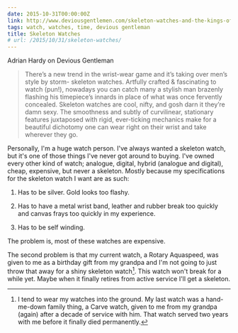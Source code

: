```yaml
---
date: 2015-10-31T00:00:00Z
link: http://www.deviousgentlemen.com/skeleton-watches-and-the-kings-of-horology/
tags: watch, watches, time, devious gentleman
title: Skeleton Watches
# url: /2015/10/31/skeleton-watches/
---
```


Adrian Hardy on Devious Gentleman

> There’s a new trend in the wrist-wear game and it’s taking over men’s style by storm- skeleton watches.  Artfully crafted & fascinating to watch (pun!), nowadays you can catch many a stylish man brazenly flashing his timepiece’s innards in place of what was once fervently concealed.  Skeleton watches are cool, nifty, and gosh darn it they’re damn sexy.  The smoothness and subtly of curvilinear, stationary features juxtaposed with rigid, ever-ticking mechanics make for a beautiful dichotomy one can wear right on their wrist and take wherever they go.

Personally, I'm a huge watch person. I've always wanted a skeleton watch, but it's one of those things I've never got around to buying.  I've owned every other kind of watch; analogue, digital, hybrid (analogue and digital), cheap, expensive, but never a skeleton. Mostly because my specifications for the skeleton watch I want are as such:

1. Has to be silver. Gold looks too flashy.

2. Has to have a metal wrist band, leather and rubber break too quickly and canvas frays too quickly in my experience.

3. Has to be self winding.

The problem is, most of these watches are expensive. 

The second problem is that my current watch, a Rotary Aquaspeed, was given to me as a birthday gift from my grandpa and I'm not going to just throw that away for a shiny skeleton watch[^1]. This watch won't break for a while yet. Maybe when it finally retires from active service I'll get a skeleton.

[^1]:  I tend to wear my watches into the ground. My last watch was a hand-me-down family thing, a Carve watch, given to me from my grandpa (again) after a decade of service with him. That watch served two years with me before it finally died permanently.
